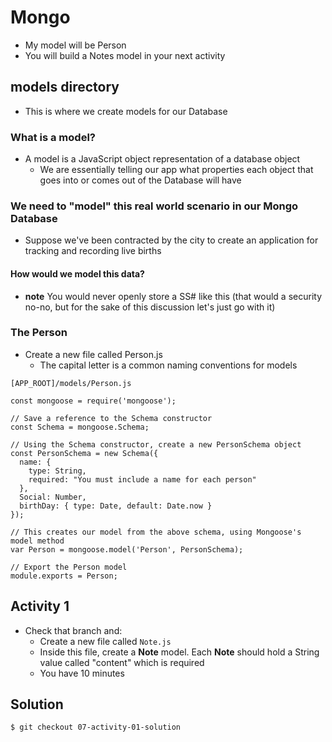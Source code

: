 # Mongo
* My model will be Person
* You will build a Notes model in your next activity

## models directory
* This is where we create models for our Database

### What is a model?
* A model is a JavaScript object representation of a database object
  - We are essentially telling our app what properties each object that goes into or comes out of the Database will have

### We need to "model" this real world scenario in our Mongo Database
* Suppose we've been contracted by the city to create an application for tracking and recording live births

#### How would we model this data?
* **note** You would never openly store a SS# like this (that would a security no-no, but for the sake of this discussion let's just go with it)

### The Person
* Create a new file called Person.js
  - The capital letter is a common naming conventions for models

`[APP_ROOT]/models/Person.js`

```
const mongoose = require('mongoose');

// Save a reference to the Schema constructor
const Schema = mongoose.Schema;

// Using the Schema constructor, create a new PersonSchema object
const PersonSchema = new Schema({
  name: {
    type: String,
    required: "You must include a name for each person"
  },
  Social: Number, 
  birthDay: { type: Date, default: Date.now }
});

// This creates our model from the above schema, using Mongoose's model method
var Person = mongoose.model('Person', PersonSchema);

// Export the Person model
module.exports = Person;
```

## Activity 1

* Check that branch and:
  - Create a new file called `Note.js`
  - Inside this file, create a **Note** model. Each **Note** should hold a String value called "content" which is required
  - You have 10 minutes

## Solution
`$ git checkout 07-activity-01-solution` 


